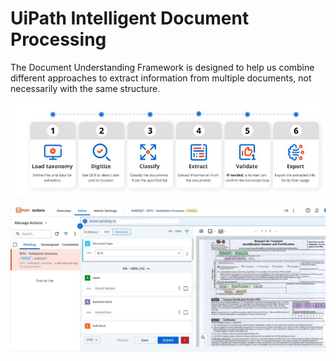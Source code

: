 # UiPath Intelligent Document Processing
The Document Understanding Framework is designed to help us combine different approaches to extract information from multiple documents, not necessarily with the same structure.

![alt text](https://github.com/bacdillon/UiPath-Intelligent-Document-Processing/blob/main/DU.JPG)

![alt text](https://github.com/bacdillon/UiPath-Intelligent-Document-Processing/blob/main/Action%20Validation.JPG)
